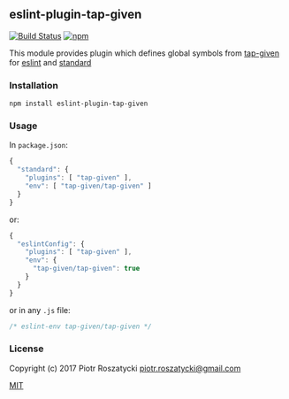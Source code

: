 ## eslint-plugin-tap-given

[![Build Status](https://secure.travis-ci.org/dex4er/js-eslint-plugin-tap-given.svg)](http://travis-ci.org/dex4er/js-eslint-plugin-tap-given) [![npm](https://img.shields.io/npm/v/eslint-plugin-tap-given.svg)](https://www.npmjs.com/package/eslint-plugin-tap-given)

This module provides plugin which defines global symbols from
[tap-given](https://www.npmjs.com/package/tap-given) for
[eslint](https://www.npmjs.com/package/eslint) and
[standard](https://www.npmjs.com/package/standard)

### Installation

```shell
npm install eslint-plugin-tap-given
```

### Usage

In `package.json`:

```js
{
  "standard": {
    "plugins": [ "tap-given" ],
    "env": [ "tap-given/tap-given" ]
  }
}
```

or:

```js
{
  "eslintConfig": {
    "plugins": [ "tap-given" ],
    "env": {
      "tap-given/tap-given": true
    }
  }
}
```

or in any `.js` file:

```js
/* eslint-env tap-given/tap-given */
```

### License

Copyright (c) 2017 Piotr Roszatycki <piotr.roszatycki@gmail.com>

[MIT](https://opensource.org/licenses/MIT)

